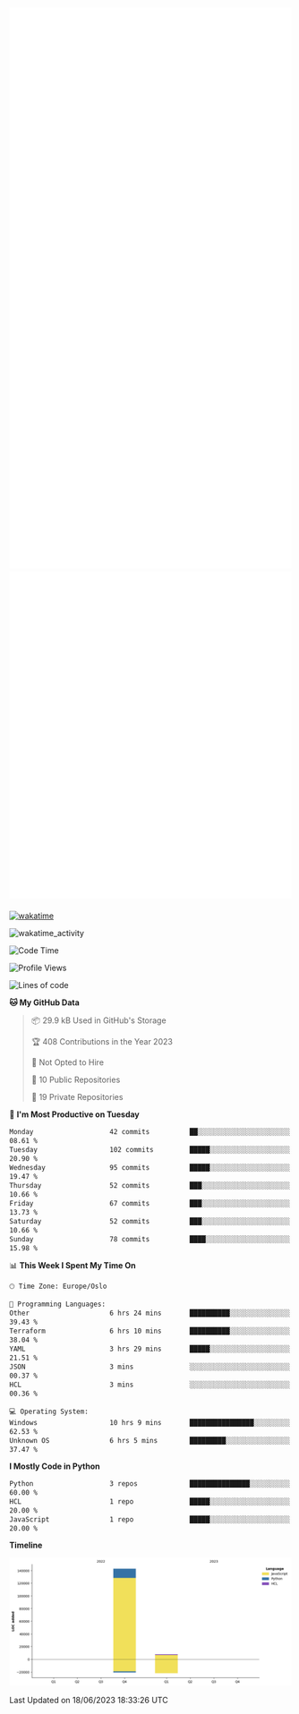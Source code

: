 ![Metrics](/metrics.svg)![Additional metrics](metrics.additional.svg)
----------------------------------------------------------------------------------------------------------------------------------------------------

[![wakatime](https://wakatime.com/badge/user/139c3dc8-b99d-475a-b6b4-e7663d03add8.svg)](https://wakatime.com/@139c3dc8-b99d-475a-b6b4-e7663d03add8)

![wakatime_activity](https://wakatime.com/share/@merca/d0fb6363-0f77-40ae-9525-9b9347ed2e36.svg)

<!--START_SECTION:waka-->
![Code Time](http://img.shields.io/badge/Code%20Time-6%2C706%20hrs%2015%20mins-blue)

![Profile Views](http://img.shields.io/badge/Profile%20Views-0-blue)

![Lines of code](https://img.shields.io/badge/From%20Hello%20World%20I%27ve%20Written-150.4%20thousand%20lines%20of%20code-blue)

**🐱 My GitHub Data** 

> 📦 29.9 kB Used in GitHub's Storage 
 > 
> 🏆 408 Contributions in the Year 2023
 > 
> 🚫 Not Opted to Hire
 > 
> 📜 10 Public Repositories 
 > 
> 🔑 19 Private Repositories 
 > 
📅 **I'm Most Productive on Tuesday** 

```text
Monday                   42 commits          ██░░░░░░░░░░░░░░░░░░░░░░░   08.61 % 
Tuesday                  102 commits         █████░░░░░░░░░░░░░░░░░░░░   20.90 % 
Wednesday                95 commits          █████░░░░░░░░░░░░░░░░░░░░   19.47 % 
Thursday                 52 commits          ███░░░░░░░░░░░░░░░░░░░░░░   10.66 % 
Friday                   67 commits          ███░░░░░░░░░░░░░░░░░░░░░░   13.73 % 
Saturday                 52 commits          ███░░░░░░░░░░░░░░░░░░░░░░   10.66 % 
Sunday                   78 commits          ████░░░░░░░░░░░░░░░░░░░░░   15.98 % 
```


📊 **This Week I Spent My Time On** 

```text
🕑︎ Time Zone: Europe/Oslo

💬 Programming Languages: 
Other                    6 hrs 24 mins       ██████████░░░░░░░░░░░░░░░   39.43 % 
Terraform                6 hrs 10 mins       ██████████░░░░░░░░░░░░░░░   38.04 % 
YAML                     3 hrs 29 mins       █████░░░░░░░░░░░░░░░░░░░░   21.51 % 
JSON                     3 mins              ░░░░░░░░░░░░░░░░░░░░░░░░░   00.37 % 
HCL                      3 mins              ░░░░░░░░░░░░░░░░░░░░░░░░░   00.36 % 

💻 Operating System: 
Windows                  10 hrs 9 mins       ████████████████░░░░░░░░░   62.53 % 
Unknown OS               6 hrs 5 mins        █████████░░░░░░░░░░░░░░░░   37.47 % 
```

**I Mostly Code in Python** 

```text
Python                   3 repos             ███████████████░░░░░░░░░░   60.00 % 
HCL                      1 repo              █████░░░░░░░░░░░░░░░░░░░░   20.00 % 
JavaScript               1 repo              █████░░░░░░░░░░░░░░░░░░░░   20.00 % 
```



**Timeline**

![Lines of Code chart](https://raw.githubusercontent.com/merca/merca/current/assets/bar_graph.png)


 Last Updated on 18/06/2023 18:33:26 UTC
<!--END_SECTION:waka-->
